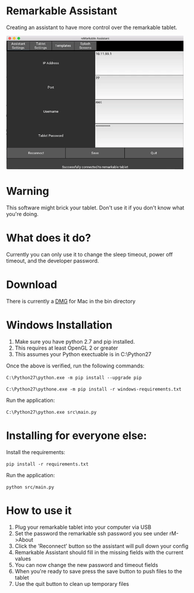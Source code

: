 # Remarkable Assistant
Creating an assistant to have more control over the remarkable tablet.

![](screenshots/screens.gif)

# Warning
This software might brick your tablet. Don't use it if you don't know what
you're doing. 

# What does it do?
Currently you can only use it to change the sleep timeout, power off timeout, 
and the developer password.

# Download
There is currently a [DMG](bin/RemarkableAssistant.dmg) for Mac in the bin directory

# Windows Installation
1. Make sure you have python 2.7 and pip installed.
2. This requires at least OpenGL 2 or greater
3. This assumes your Python exectuable is in C:\Python27

Once the above is verified, run the following commands:

`C:\Python27\python.exe -m pip install --upgrade pip`

`C:\Python27\pythone.exe -m pip install -r windows-requirements.txt`

Run the application:

`C:\Python27\python.exe src\main.py`

# Installing for everyone else:
Install the requirements:

`pip install -r requirements.txt`

Run the application:

`python src/main.py`

# How to use it
1. Plug your remarkable tablet into your computer via USB
2. Set the password the remarkable ssh password you see under rM->About
3. Click the 'Reconnect' button so the assistant will pull down your config
4. Remarkable Assistant should fill in the missing fields with the current values
5. You can now change the new password and timeout fields
6. When you're ready to save press the save button to push files to the tablet
7. Use the quit button to clean up temporary files

